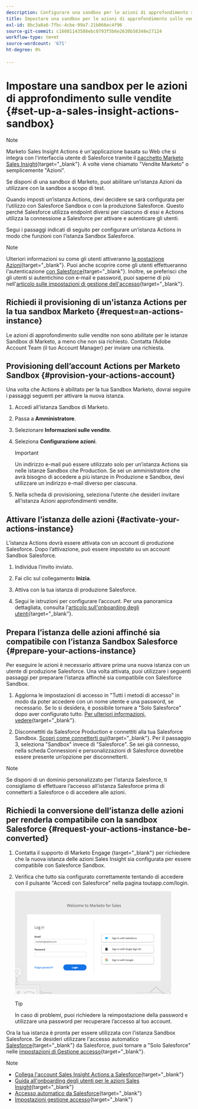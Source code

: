 ```yaml
---
description: Configurare una sandbox per le azioni di approfondimento sulle vendite - Documentazione di Marketo - Documentazione del prodotto
title: Impostare una sandbox per le azioni di approfondimento sulle vendite
exl-id: 8bc3a8a6-7fbc-4cbe-99a7-21b066ec4f96
source-git-commit: c16081143588ebc0793f5b6e2630b58348e27124
workflow-type: tm+mt
source-wordcount: '671'
ht-degree: 0%

---
```


# Impostare una sandbox per le azioni di approfondimento sulle vendite {#set-up-a-sales-insight-actions-sandbox}

>[!NOTE]
>
>Marketo Sales Insight Actions è un&#39;applicazione basata su Web che si integra con l&#39;interfaccia utente di Salesforce tramite il [pacchetto Marketo Sales Insight](/help/marketo/product-docs/marketo-sales-insight/msi-for-salesforce/installation/install-marketo-sales-insight-package-in-salesforce-appexchange.md){target="_blank"}. A volte viene chiamato &quot;Vendite Marketo&quot; o semplicemente &quot;Azioni&quot;.

Se disponi di una sandbox di Marketo, puoi abilitare un’istanza Azioni da utilizzare con la sandbox a scopo di test.

Quando imposti un’istanza Actions, devi decidere se sarà configurata per l’utilizzo con Salesforce Sandbox o con la produzione Salesforce. Questo perché Salesforce utilizza endpoint diversi per ciascuno di essi e Actions utilizza la connessione a Salesforce per attivare e autenticare gli utenti.

Segui i passaggi indicati di seguito per configurare un’istanza Actions in modo che funzioni con l’istanza Sandbox Salesforce.

>[!NOTE]
>
>Ulteriori informazioni su come gli utenti attiveranno [la postazione Azioni](/help/marketo/product-docs/marketo-sales-insight/actions/getting-started/sales-insight-actions-user-onboarding-checklist.md){target="_blank"}. Puoi anche scoprire come gli utenti effettueranno l&#39;autenticazione [con Salesforce](/help/marketo/product-docs/marketo-sales-insight/actions/admin/auto-login-from-salesforce.md){target="_blank"}. Inoltre, se preferisci che gli utenti si autentichino con e-mail e password, puoi saperne di più nell&#39;[articolo sulle impostazioni di gestione dell&#39;accesso](/help/marketo/product-docs/marketo-sales-insight/actions/admin/login-management-settings.md){target="_blank"}.

## Richiedi il provisioning di un&#39;istanza Actions per la tua sandbox Marketo {#request=an-actions-instance}

Le azioni di approfondimento sulle vendite non sono abilitate per le istanze Sandbox di Marketo, a meno che non sia richiesto. Contatta l’Adobe Account Team (il tuo Account Manager) per inviare una richiesta.

## Provisioning dell’account Actions per Marketo Sandbox {#provision-your-actions-account}

Una volta che Actions è abilitato per la tua Sandbox Marketo, dovrai seguire i passaggi seguenti per attivare la nuova istanza.

1. Accedi all’istanza Sandbox di Marketo.

1. Passa a **Amministratore**.

1. Selezionare **Informazioni sulle vendite**.

1. Seleziona **Configurazione azioni**.

   >[!IMPORTANT]
   >
   >Un indirizzo e-mail può essere utilizzato solo per un’istanza Actions sia nelle istanze Sandbox che Production. Se sei un amministratore che avrà bisogno di accedere a più istanze in Produzione e Sandbox, devi utilizzare un indirizzo e-mail diverso per ciascuna.

1. Nella scheda di provisioning, seleziona l’utente che desideri invitare all’istanza Azioni approfondimenti vendite.

## Attivare l’istanza delle azioni {#activate-your-actions-instance}

L’istanza Actions dovrà essere attivata con un account di produzione Salesforce. Dopo l’attivazione, può essere impostato su un account Sandbox Salesforce.

1. Individua l’invito inviato.

1. Fai clic sul collegamento **Inizia**.

1. Attiva con la tua istanza di produzione Salesforce.

1. Segui le istruzioni per configurare l’account. Per una panoramica dettagliata, consulta l&#39;[articolo sull&#39;onboarding degli utenti](/help/marketo/product-docs/marketo-sales-insight/actions/getting-started/sales-insight-actions-user-onboarding-guide.md){target="_blank"}.

## Prepara l’istanza delle azioni affinché sia compatibile con l’istanza Sandbox Salesforce {#prepare-your-actions-instance}

Per eseguire le azioni è necessario attivare prima una nuova istanza con un utente di produzione Salesforce. Una volta attivata, puoi utilizzare i seguenti passaggi per preparare l’istanza affinché sia compatibile con Salesforce Sandbox.

1. Aggiorna le impostazioni di accesso in &quot;Tutti i metodi di accesso&quot; in modo da poter accedere con un nome utente e una password, se necessario. Se lo si desidera, è possibile tornare a &quot;Solo Salesforce&quot; dopo aver configurato tutto. [Per ulteriori informazioni, vedere](/help/marketo/product-docs/marketo-sales-insight/actions/admin/login-management-settings.md){target="_blank"}.

1. Disconnettiti da Salesforce Production e connettiti alla tua Salesforce Sandbox. [Scopri come connetterti qui](/help/marketo/product-docs/marketo-sales-insight/actions/crm/salesforce-integration/connect-your-sales-insight-actions-account-to-salesforce.md){target="_blank"}. Per il passaggio 3, seleziona &quot;Sandbox&quot; invece di &quot;Salesforce&quot;. Se sei già connesso, nella scheda Connessioni e personalizzazioni di Salesforce dovrebbe essere presente un’opzione per disconnetterti.

>[!NOTE]
>
>Se disponi di un dominio personalizzato per l’istanza Salesforce, ti consigliamo di effettuare l’accesso all’istanza Salesforce prima di connetterti a Salesforce o di accedere alle azioni.

## Richiedi la conversione dell’istanza delle azioni per renderla compatibile con la sandbox Salesforce {#request-your-actions-instance-be-converted}

1. Contatta il supporto di Marketo Engage [](https://nation.marketo.com/t5/support/ct-p/Support){target="_blank"} per richiedere che la nuova istanza delle azioni Sales Insight sia configurata per essere compatibile con Salesforce Sandbox.

1. Verifica che tutto sia configurato correttamente tentando di accedere con il pulsante &quot;Accedi con Salesforce&quot; nella pagina toutapp.com/login.

   ![](assets/set-up-a-sales-insight-actions-sandbox-1.png)

   >[!TIP]
   >
   >In caso di problemi, puoi richiedere la reimpostazione della password e utilizzare una password per recuperare l’accesso al tuo account.

Ora la tua istanza è pronta per essere utilizzata con l’istanza Sandbox Salesforce. Se desideri utilizzare l&#39;accesso automatico [Salesforce](/help/marketo/product-docs/marketo-sales-insight/actions/admin/auto-login-from-salesforce.md){target="_blank"} da Salesforce, puoi tornare a &quot;Solo Salesforce&quot; nelle [impostazioni di Gestione accesso](/help/marketo/product-docs/marketo-sales-insight/actions/admin/login-management-settings.md){target="_blank"}.

>[!NOTE]
>
>* [Collega l&#39;account Sales Insight Actions a Salesforce](/help/marketo/product-docs/marketo-sales-insight/actions/crm/salesforce-integration/connect-your-sales-insight-actions-account-to-salesforce.md){target="_blank"}
>* [Guida all&#39;onboarding degli utenti per le azioni Sales Insight](/help/marketo/product-docs/marketo-sales-insight/actions/getting-started/sales-insight-actions-user-onboarding-guide.md){target="_blank"}
>* [Accesso automatico da Salesforce](/help/marketo/product-docs/marketo-sales-insight/actions/admin/auto-login-from-salesforce.md){target="_blank"}
>* [Impostazioni gestione accesso](/help/marketo/product-docs/marketo-sales-insight/actions/admin/login-management-settings.md){target="_blank"}
